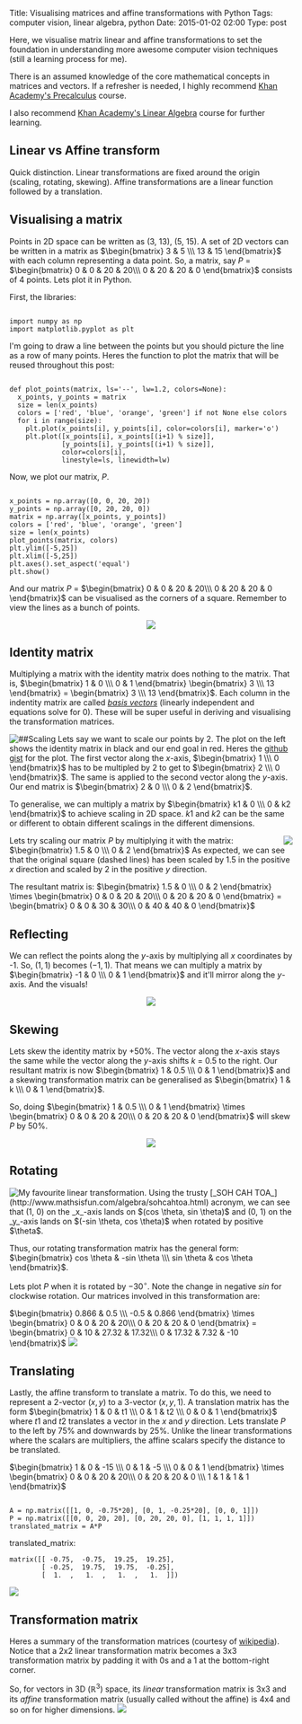 Title: Visualising matrices and affine transformations with Python
Tags: computer vision, linear algebra, python
Date: 2015-01-02 02:00
Type: post

Here, we visualise matrix linear and affine transformations to set the foundation in understanding more awesome computer vision techniques (still a learning process for me). 

There is an assumed knowledge of the core mathematical concepts in matrices and vectors. If a refresher is needed, I highly recommend [Khan Academy's Precalculus](https://www.khanacademy.org/math/precalculus) course.

I also recommend [Khan Academy's Linear Algebra](https://www.khanacademy.org/math/linear-algebra) course for further learning. 

## Linear vs Affine transform
Quick distinction. Linear transformations are fixed around the origin (scaling, rotating, skewing). Affine transformations are a linear function followed by a translation.

## Visualising a matrix
Points in 2D space can be written as (3, 13), (5, 15). A set of 2D vectors can be written in a matrix as
$\begin{bmatrix} 
3 & 5 \\\
13 & 15 
\end{bmatrix}$
with each column representing a data point.
So, a matrix, say $P$ = 
$\begin{bmatrix} 
0 & 0 & 20 & 20\\\
0 & 20 & 20 & 0
\end{bmatrix}$ consists of 4 points. Lets plot it in Python.

First, the libraries:
<pre><code class="language-python">
import numpy as np
import matplotlib.pyplot as plt
</code></pre>

I'm going to draw a line between the points but you should picture the line as a row of many points. Heres the function to plot the matrix that will be reused throughout this post:
<pre><code class="language-python">
def plot_points(matrix, ls='--', lw=1.2, colors=None):
  x_points, y_points = matrix
  size = len(x_points)
  colors = ['red', 'blue', 'orange', 'green'] if not None else colors
  for i in range(size):
    plt.plot(x_points[i], y_points[i], color=colors[i], marker='o')
    plt.plot([x_points[i], x_points[(i+1) % size]], 
             [y_points[i], y_points[(i+1) % size]], 
             color=colors[i], 
             linestyle=ls, linewidth=lw)
</code></pre>
         
Now, we plot our matrix, $P$.
<pre><code class="language-python">
x_points = np.array([0, 0, 20, 20])
y_points = np.array([0, 20, 20, 0])
matrix = np.array([x_points, y_points])
colors = ['red', 'blue', 'orange', 'green']
size = len(x_points)
plot_points(matrix, colors)
plt.ylim([-5,25])
plt.xlim([-5,25])
plt.axes().set_aspect('equal')
plt.show()
</code></pre>

And our matrix $P$ = 
$\begin{bmatrix} 
0 & 0 & 20 & 20\\\
0 & 20 & 20 & 0
\end{bmatrix}$ can be visualised as the corners of a square. Remember to view the lines as a bunch of points.
<p style="text-align:center">
<img src="https://www.dropbox.com/s/6cj37q8ycx90slu/matrix-plot.png?dl=1">
</p>

## Identity matrix
Multiplying a matrix with the identity matrix does nothing to the matrix. That is, $\begin{bmatrix} 1 & 0 \\\ 0 & 1 \end{bmatrix}
\begin{bmatrix} 3 \\\ 13 \end{bmatrix} = \begin{bmatrix} 3 \\\ 13 \end{bmatrix}$. Each column in the indentity matrix are called [_basis vectors_](http://en.wikipedia.org/wiki/Basis_%28linear_algebra%29) (linearly independent and equations solve for 0). These will be super useful in deriving and visualising the transformation matrices.

##Scaling
<img src="https://www.dropbox.com/s/s2fsu2gwz7eidgp/matrix-scaling.png?dl=1" style="float:left">
Lets say we want to scale our points by 2. The plot on the left shows the identity matrix in black and our end goal in red. Heres the [github gist](https://gist.github.com/alyssaq/90d5f116250c443cd928#file-plot_matrix_scaling-py) for the plot. The first vector along the _x_-axis, $\begin{bmatrix} 1 \\\ 0 \end{bmatrix}$ has to be multipled by 2 to get to $\begin{bmatrix} 2 \\\ 0 \end{bmatrix}$. The same is applied to the second vector along the _y_-axis.  Our end matrix is $\begin{bmatrix} 2 & 0 \\\ 0 & 2 \end{bmatrix}$. 

To generalise, we can multiply a matrix by $\begin{bmatrix} k1 & 0 \\\ 0 & k2 \end{bmatrix}$ to achieve scaling in 2D space. $k1$ and $k2$ can be the same or different to obtain different scalings in the different dimensions.

<img src="https://www.dropbox.com/s/uww2pcq8ak34zvg/matrix-scaling-result.png?dl=1" style="float:right">

Lets try scaling our matrix $P$ by multiplying it with the matrix:
$\begin{bmatrix}
1.5 & 0 \\\
0 & 2
\end{bmatrix}$  As expected, we can see that the original square (dashed lines) has been scaled by 1.5 in the positive _x_ direction and scaled by 2 in the positive _y_ direction.

The resultant matrix is:
$\begin{bmatrix}
1.5 & 0 \\\
0 & 2
\end{bmatrix} \times
\begin{bmatrix}
0 & 0 & 20 & 20\\\
0 & 20 & 20 & 0
\end{bmatrix} =
\begin{bmatrix}
0 & 0 & 30 & 30\\\
0 & 40 & 40 & 0
\end{bmatrix}$

## Reflecting
We can reflect the points along the _y_-axis by multiplying all _x_ coordinates by -1. So, $(1, 1)$ becomes $(-1, 1)$. That means we can multiply a matrix by $\begin{bmatrix}
-1 & 0 \\\
0 & 1
\end{bmatrix}$ and it'll mirror along the _y_-axis. And the visuals!

<p style="text-align:center"><img src="https://www.dropbox.com/s/z43f2yauoguxc2o/matrix-reflection-result.png?dl=1"></p> 
 
## Skewing 
Lets skew the identity matrix by +50%. The vector along the _x_-axis stays the same while the vector along the _y_-axis shifts _k_ = 0.5 to the right. Our resultant matrix is now $\begin{bmatrix}
1 & 0.5 \\\
0 & 1
\end{bmatrix}$ and a skewing transformation matrix can be generalised as $\begin{bmatrix}
1 & k \\\
0 & 1
\end{bmatrix}$.

So, doing 
$\begin{bmatrix}
1 & 0.5 \\\
0 & 1
\end{bmatrix} \times
\begin{bmatrix}
0 & 0 & 20 & 20\\\
0 & 20 & 20 & 0
\end{bmatrix}$ 
will skew $P$ by 50%.

<p style="text-align:center"><img src="https://www.dropbox.com/s/b0pq3gub3l1egsi/matrix-skewing-result.png?dl=1"></p> 

## Rotating
<img src="https://www.dropbox.com/s/06hq4nwqet22vx6/matrix-rotating.png?dl=1" style="float:left">
My favourite linear transformation. Using the trusty [_SOH CAH TOA_](http://www.mathsisfun.com/algebra/sohcahtoa.html) acronym, we can see that    
(1, 0) on the _x_-axis lands on $(cos \theta, sin \theta)$ and     
(0, 1) on the _y_-axis lands on $(-sin \theta, cos \theta)$ when rotated by positive $\theta$. 

Thus, our rotating transformation matrix has the general form: $\begin{bmatrix}
cos \theta & -sin \theta \\\
sin \theta & cos \theta
\end{bmatrix}$. 

Lets plot $P$ when it is rotated by $-30^\circ$. Note the change in negative $sin$ for clockwise rotation. Our matrices involved in this transformation are:

$\begin{bmatrix}
0.866 & 0.5 \\\
-0.5 & 0.866
\end{bmatrix} \times
\begin{bmatrix}
0 & 0 & 20 & 20\\\
0 & 20 & 20 & 0
\end{bmatrix} = 
\begin{bmatrix}
0 & 10 & 27.32 & 17.32\\\
0 & 17.32 & 7.32 & -10
\end{bmatrix}$ 
<img src="https://www.dropbox.com/s/dlwshpha586oac3/matrix-rotating-result.png?dl=1">

## Translating
Lastly, the affine transform to translate a matrix. To do this, we need to represent a 2-vector $(x, y)$ to a 3-vector $(x, y, 1)$. A translation matrix has the form $\begin{bmatrix}
1 & 0 & t1 \\\
0 & 1 & t2 \\\
0 & 0 & 1
\end{bmatrix}$ where $t1$ and $t2$ translates a vector in the _x_ and _y_ direction. Lets translate $P$ to the left by 75% and downwards by 25%. Unlike the linear transformations where the scalars are multipliers, the affine scalars specify the distance to be translated.

$\begin{bmatrix}
1 & 0 & -15 \\\
0 & 1 & -5 \\\
0 & 0 & 1
\end{bmatrix} \times
\begin{bmatrix}
0 & 0 & 20 & 20\\\
0 & 20 & 20 & 0 \\\
1 & 1 & 1 & 1
\end{bmatrix}$

<pre><code class="language-python">
A = np.matrix([[1, 0, -0.75*20], [0, 1, -0.25*20], [0, 0, 1]])
P = np.matrix([[0, 0, 20, 20], [0, 20, 20, 0], [1, 1, 1, 1]])
translated_matrix = A*P 
</code></pre>
translated_matrix:

    matrix([[ -0.75,  -0.75,  19.25,  19.25],
            [ -0.25,  19.75,  19.75,  -0.25],
            [  1.  ,   1.  ,   1.  ,   1.  ]])

<img src="https://www.dropbox.com/s/y28fsmgf5oxhgu8/matrix-translating-result.png?dl=1">

## Transformation matrix
Heres a summary of the transformation matrices (courtesy of [wikipedia](http://en.wikipedia.org/wiki/Transformation_matrix)). Notice that a 2x2 linear transformation matrix becomes a 3x3 transformation matrix by padding it with 0s and a 1 at the bottom-right corner. 

So, for vectors in 3D ($\mathbb{R}^3$) space, its _linear_ transformation matrix is 3x3 and its _affine_ transformation matrix (usually called without the affine) is 4x4 and so on for higher dimensions.
<img src="http://upload.wikimedia.org/wikipedia/commons/2/2c/2D_affine_transformation_matrix.svg">